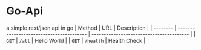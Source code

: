 # Go-Api
 a simple rest/json api in go
| Method   | URL                                      | Description                              |
| -------- | ---------------------------------------- | ---------------------------------------- |
| `GET`    | `/all`                                   | Hello World                              |
| `GET`    | `/health`                                | Health Check                             |
